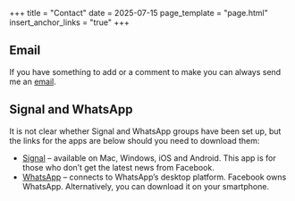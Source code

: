 +++
title = "Contact"
date = 2025-07-15
page_template = "page.html"
insert_anchor_links = "true"
+++

## Email

If you have something to add or a comment to make you can always send me an [email](mailto:jeffpporter@icloud.com?subject=Nopy).

## Signal and WhatsApp

It is not clear whether Signal and WhatsApp groups have been set up, but the links for the apps are below should you need to download them:

- [Signal](https://signal.org) – available on Mac, Windows, iOS and Android. This app is for those who don’t get the latest news from Facebook.
- [WhatsApp](https://www.whatsapp.com/download) – connects to WhatsApp’s desktop platform. Facebook owns WhatsApp. Alternatively, you can download it on your smartphone.